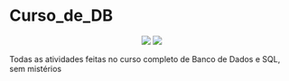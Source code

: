 # Curso_de_DB

<!-- Shields do Projeto -->

<div align="center">
  <a href="https://github.com/Purple-Octopus/Curso_de_DB/graphs/contributors" alt="Contributors">
        <img src="https://img.shields.io/github/contributors/dtidigitalcrafters/readme-template?color=green&style=for-the-badge" /></a>


  <a href="#" alt="License">
        <img src="https://img.shields.io/static/v1?label=License&message=MIT&color=yellow&style=for-the-badge" /></a>


</div>



Todas as atividades feitas no curso completo de Banco de Dados e SQL, sem mistérios
